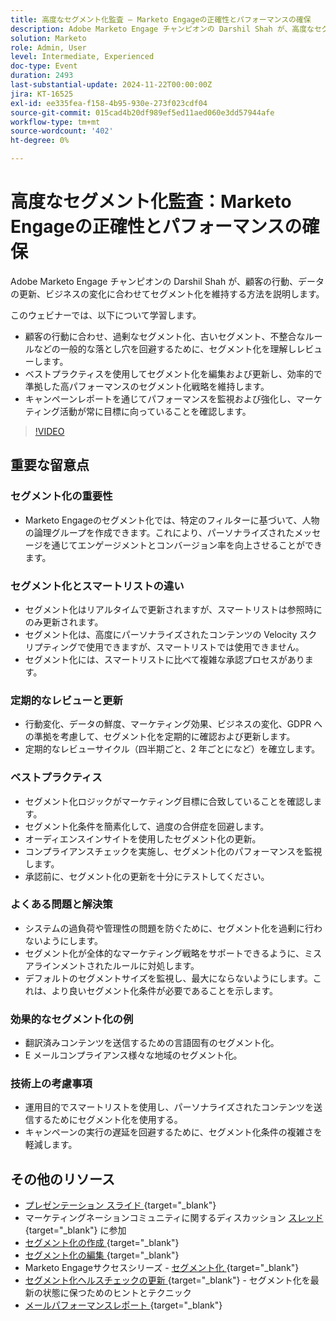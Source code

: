```yaml
---
title: 高度なセグメント化監査 – Marketo Engageの正確性とパフォーマンスの確保
description: Adobe Marketo Engage チャンピオンの Darshil Shah が、高度なセグメント化監査をマスターし、セグメント化戦略を最適化し、お客様の行動と連携し、GDPR コンプライアンスを維持し、ベストプラクティスとリアルタイムの更新を通じてマーケティングパフォーマンスを向上させる方法を学びます。
solution: Marketo
role: Admin, User
level: Intermediate, Experienced
doc-type: Event
duration: 2493
last-substantial-update: 2024-11-22T00:00:00Z
jira: KT-16525
exl-id: ee335fea-f158-4b95-930e-273f023cdf04
source-git-commit: 015cad4b20df989ef5ed11aed060e3dd57944afe
workflow-type: tm+mt
source-wordcount: '402'
ht-degree: 0%

---
```


# 高度なセグメント化監査：Marketo Engageの正確性とパフォーマンスの確保

Adobe Marketo Engage チャンピオンの Darshil Shah が、顧客の行動、データの更新、ビジネスの変化に合わせてセグメント化を維持する方法を説明します。

このウェビナーでは、以下について学習します。

* 顧客の行動に合わせ、過剰なセグメント化、古いセグメント、不整合なルールなどの一般的な落とし穴を回避するために、セグメント化を理解しレビューします。
* ベストプラクティスを使用してセグメント化を編集および更新し、効率的で準拠した高パフォーマンスのセグメント化戦略を維持します。
* キャンペーンレポートを通じてパフォーマンスを監視および強化し、マーケティング活動が常に目標に向っていることを確認します。

>[!VIDEO](https://video.tv.adobe.com/v/3439383/?learn=on&enablevpops)

## 重要な留意点

### セグメント化の重要性

* Marketo Engageのセグメント化では、特定のフィルターに基づいて、人物の論理グループを作成できます。これにより、パーソナライズされたメッセージを通じてエンゲージメントとコンバージョン率を向上させることができます。

### セグメント化とスマートリストの違い

* セグメント化はリアルタイムで更新されますが、スマートリストは参照時にのみ更新されます。
* セグメント化は、高度にパーソナライズされたコンテンツの Velocity スクリプティングで使用できますが、スマートリストでは使用できません。
* セグメント化には、スマートリストに比べて複雑な承認プロセスがあります。

### 定期的なレビューと更新

* 行動変化、データの鮮度、マーケティング効果、ビジネスの変化、GDPR への準拠を考慮して、セグメント化を定期的に確認および更新します。
* 定期的なレビューサイクル（四半期ごと、2 年ごとになど）を確立します。

### ベストプラクティス

* セグメント化ロジックがマーケティング目標に合致していることを確認します。
* セグメント化条件を簡素化して、過度の合併症を回避します。
* オーディエンスインサイトを使用したセグメント化の更新。
* コンプライアンスチェックを実施し、セグメント化のパフォーマンスを監視します。
* 承認前に、セグメント化の更新を十分にテストしてください。

### よくある問題と解決策

* システムの過負荷や管理性の問題を防ぐために、セグメント化を過剰に行わないようにします。
* セグメント化が全体的なマーケティング戦略をサポートできるように、ミスアラインメントされたルールに対処します。
* デフォルトのセグメントサイズを監視し、最大にならないようにします。これは、より良いセグメント化条件が必要であることを示します。

### 効果的なセグメント化の例

* 翻訳済みコンテンツを送信するための言語固有のセグメント化。
* E メールコンプライアンス様々な地域のセグメント化。

### 技術上の考慮事項

* 運用目的でスマートリストを使用し、パーソナライズされたコンテンツを送信するためにセグメント化を使用する。
* キャンペーンの実行の遅延を回避するために、セグメント化条件の複雑さを軽減します。

## その他のリソース

* [ プレゼンテーション スライド ](https://engage.adobe.com/rs/360-KCI-804/images/AME_Learn%20From%20your%20peers%20Webinar_Advanced%20segmentation%20Audits.pdf?version=0){target="_blank"}
* マーケティングネーションコミュニティに関するディスカッション [ スレッド ](https://nation.marketo.com/t5/product-discussions/register-now-learn-from-your-peers-advanced-segmentation-audits/td-p/353460){target="_blank"} に参加
* [ セグメント化の作成 ](https://experienceleague.adobe.com/en/docs/marketo/using/product-docs/personalization/segmentation-and-snippets/segmentation/create-a-segmentation){target="_blank"}
* [ セグメント化の編集 ](https://experienceleague.adobe.com/en/docs/marketo/using/product-docs/personalization/segmentation-and-snippets/segmentation/edit-a-segmentation){target="_blank"}
* Marketo Engageサクセスシリーズ - [ セグメント化 ](https://nation.marketo.com/t5/product-blogs/marketo-success-series-segmentation/ba-p/304969){target="_blank"}
* [ セグメント化ヘルスチェックの更新 ](https://nation.marketo.com/t5/product-blogs/segmentation-health-check-updates-tips-and-tricks-for-keeping/ba-p/241963){target="_blank"} - セグメント化を最新の状態に保つためのヒントとテクニック
* [ メールパフォーマンスレポート ](https://experienceleague.adobe.com/en/docs/marketo/using/product-docs/email-marketing/email-programs/email-program-data/email-performance-report){target="_blank"}
